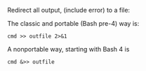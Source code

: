 Redirect all output, (include error) to a file:

The classic and portable (Bash pre-4) way is:

    cmd >> outfile 2>&1
A nonportable way, starting with Bash 4 is

    cmd &>> outfile
